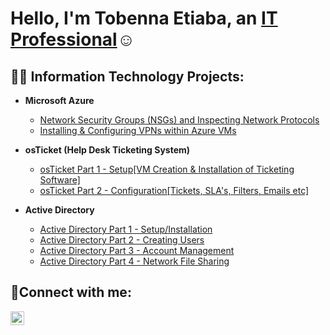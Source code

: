 <h1>Hello, I'm Tobenna Etiaba, an <a href="https://www.linkedin.com/in/tobenna-etiaba-a95994244/">IT Professional</a>☺</h1>

<h2>👨‍💻 Information Technology Projects:</h2>

- <b>Microsoft Azure</b>
  - [Network Security Groups (NSGs) and Inspecting Network Protocols](https://github.com/Tobenna-Etiaba/Network-Protocols)
  - [Installing & Configuring VPNs within Azure VMs](https://github.com/Tobenna-Etiaba/VPN-Configuration)
 

- <b>osTicket (Help Desk Ticketing System)</b>
  - [osTicket Part 1 -  Setup[VM Creation & Installation of Ticketing Software]](https://github.com/Tobenna-Etiaba/osTicket-Setup)
  - [osTicket Part 2 - Configuration[Tickets, SLA's, Filters, Emails etc]](https://github.com/Tobenna-Etiaba/osTicket-Configuration)
 
- <b>Active Directory</b>
  - [Active Directory Part 1 - Setup/Installation](https://github.com/Tobenna-Etiaba/ActiveDirectorySetup)
  - [Active Directory Part 2 - Creating Users](https://github.com/Tobenna-Etiaba/ActiveDirectory-UserCreation)
  - [Active Directory Part 3 - Account Management](https://github.com/Tobenna-Etiaba/AD-GroupPolicy-and-Account-Management-)
  - [Active Directory Part 4 - Network File Sharing](https://github.com/Tobenna-Etiaba/AD-NetworkFileSharing)

<h2>🤳Connect with me:</h2>

[<img align="left" alt="Josh | LinkedIn" width="22px" src="https://cdn.jsdelivr.net/npm/simple-icons@v3/icons/linkedin.svg" />][linkedin]

[linkedin]: https://www.linkedin.com/in/tobenna-etiaba-a95994244/
